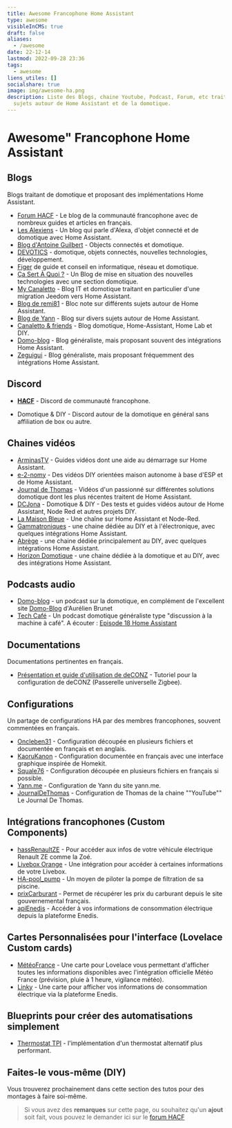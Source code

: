 ```yaml
---
title: Awesome Francophone Home Assistant
type: awesome
visibleInCMS: true
draft: false
aliases:
  - /awesome
date: 22-12-14
lastmod: 2022-09-28 23:36
tags:
  - awesome
liens_utiles: []
socialshare: true
image: img/awesome-ha.png
description: Liste des Blogs, chaine Youtube, Podcast, Forum, etc traitant de
  sujets autour de Home Assistant et de la domotique.
---
```

# Awesome" Francophone Home Assistant

## Blogs

Blogs traitant de domotique et proposant des implémentations Home Assistant.

* [Forum HACF](https://forum.hacf.fr/) - Le blog de la communauté francophone avec de nombreux guides et articles en français.
* [Les Alexiens](https://www.lesalexiens.fr/) - Un blog qui parle d'Alexa, d'objet connecté et de domotique avec Home Assistant.
* [Blog d'Antoine Guilbert](https://www.antoineguilbert.fr/category/domotique/) - Objects connectés et domotique.
* [DEVOTICS](https://devotics.fr) - domotique, objets connectés, nouvelles technologies, développement.
* [Figer](https://www.figer.com) de guide et conseil en informatique, réseau et domotique.
* [Ça Sert À Quoi ?](https://www.ca-sert-a-quoi.com/category/domotique/) - Un Blog de mise en situation des nouvelles technologies avec une section domotique.
* [My Canaletto](https://www.canaletto.fr/) - Blog IT et domotique traitant en particulier d'une migration Jeedom vers Home Assistant.
* [Blog de remi81](https://domo.rem81.com/) - Bloc note sur différents sujets autour de Home Assistant.
* [Blog de Yann](https://domotique.yann.me/) - Blog sur divers sujets autour de Home Assistant.
* [Canaletto & friends](https://ghost.canaletto.fr/) - Blog domotique, Home-Assistant, Home Lab et DIY.
* [Domo-blog](https://www.domo-blog.fr/) - Blog généraliste, mais proposant souvent des intégrations Home Assistant.
* [Zeguigui](https://www.zeguigui.com/) - Blog généraliste, mais proposant fréquemment des intégrations Home Assistant.

## Discord

* **[H﻿ACF](https://discord.hacf.fr)** -  Discord de communauté francophone.

<!---->

* D﻿omotique & DIY - Discord autour de la domotique en général sans affiliation de box ou autre.

## Chaines vidéos

* [ArminasTV](https://www.youtube.com/channel/UCLoLYGnh66x9cMee-qBi3XQ) - Guides vidéos dont une aide au démarrage sur Home Assistant.
* [e-2-nomy](https://www.youtube.com/channel/UCaSQ9Wl2KWUvQmTRV26O96Q) - Des vidéos DIY orientées maison autonome à base d'ESP et de Home Assistant.
* [Journal de Thomas](https://www.youtube.com/channel/UCRJE6Yb_R3Xei-QGcy_Qwhw) - Vidéos d'un passionné sur différentes solutions domotique dont les plus récentes traitent de Home Assistant.
* [DCJona](https://www.youtube.com/channel/UCPRsHkUnQZ4261jzwXT-tdw) - Domotique & DIY - Des tests et guides vidéos autour de Home Assistant, Node Red et autres projets DIY.
* [La Maison Bleue](https://www.youtube.com/channel/UCOfuwHAgQnK8vORbGBSA28Q) - Une chaîne sur Home Assistant et Node-Red.
* [Gammatroniques](https://www.youtube.com/c/GammaTroniques) - une chaine dédiée au DIY et à l'électronique, avec quelques intégrations Home Assistant.
* [Abrège](https://www.youtube.com/c/Abr%C3%A8ge) - une chaine dédiée principalement au DIY, avec quelques intégrations Home Assistant.
* [Horizon Domotique](https://www.youtube.com/channel/UCblvKDzZ6YfG5EdyqnvWpng) - une chaine dédiée à la domotique et au DIY, avec des intégrations Home Assistant.

## Podcasts audio

* [Domo-blog](https://podcasts.google.com/feed/aHR0cHM6Ly9mZWVkcy5idXp6c3Byb3V0LmNvbS8xOTYxNTA4LnJzcw==) - un podcast sur la domotique, en complément de l'excellent site [Domo-Blog](https://www.domo-blog.fr/) d'Aurélien Brunet
* [Tech Café](https://techcafe.fr/category/domotique-podcast-maison-connectee/) - Un podcast domotique généraliste type "discussion à la machine à café". A écouter : [Episode 18 Home Assistant](https://techcafe.fr/domotique-dossier-home-assistant/)

## Documentations

Documentations pertinentes en français.

* [Présentation et guide d'utilisation de deCONZ](https://presentationdeconz.wordpress.com/) - Tutoriel pour la configuration de deCONZ (Passerelle universelle Zigbee).

## Configurations

Un partage de configurations HA par des membres francophones, souvent commentées en français.

* [Oncleben31](https://github.com/oncleben31/home-assistant-config) - Configuration découpée en plusieurs fichiers et documentée en français et en anglais.
* [KaoruKanon](https://github.com/KaoruKanon/homeassistant-config) - Configuration documentée en français avec une interface graphique inspirée de Homekit.
* [Squale76](https://github.com/Squale76/home-assistant-configuration) - Configuration découpée en plusieurs fichiers en français si possible.
* [Yann.me](https://github.com/yjajkiew/domotique/tree/master/home-assistant/config) - Configuration de Yann du site yann.me.
* [JournalDeThomas](https://github.com/journaldethomas/home-assistant-config) - Configuration de Thomas de la chaine ""YouTube"" Le Journal De Thomas.

## Intégrations francophones (Custom Components)

* [hassRenaultZE](https://github.com/hacf-fr/hassRenaultZE) - Pour accéder aux infos de votre véhicule électrique Renault ZE comme la Zoé.
* [Livebox Orange](https://github.com/Cyr-ius/hass-livebox-component) - Une intégration pour accéder à certaines informations de votre Livebox.
* [HA-pool_pump](https://github.com/oncleben31/ha-pool_pump) - Un moyen de piloter la pompe de filtration de sa piscine.
* [prixCarburant](https://github.com/max5962/prixCarburant-home-assistant) - Permet de récupérer les prix du carburant depuis le site gouvernemental français.
* [apiEnedis](https://github.com/saniho/apiEnedis) - Accéder à vos informations de consommation électrique depuis la plateforme Enedis.

## Cartes Personnalisées pour l'interface (Lovelace Custom cards)

* [MétéoFrance](https://github.com/hacf-fr/lovelace-meteofrance-weather-card) - Une carte pour Lovelace vous permettant d'afficher toutes les informations disponibles avec l'intégration officielle Météo France (prévision, pluie à 1 heure, vigilance météo).
* [Linky](https://github.com/saniho/content-card-linky) - Une carte pour afficher vos informations de consommation électrique via la plateforme Enedis.

## Blueprints pour créer des automatisations simplement

* [Thermostat TPI](https://github.com/argonaute199/chauffage-home-assistant) - l'implémentation d'un thermostat alternatif plus performant.

## Faites-le vous-même (DIY)

Vous trouverez prochainement dans cette section des tutos pour des montages à faire soi-même.

> Si vous avez des **remarques** sur cette page, ou souhaitez qu'un **ajout** soit fait, vous pouvez le demander ici sur le [forum HACF](https://forum.hacf.fr/t/liens-utiles-awesome-sur-le-portail-hacf/21769)